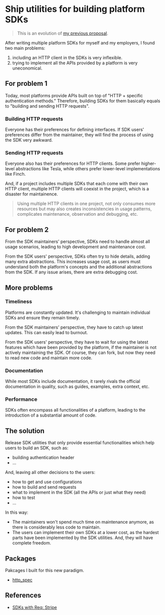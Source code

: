 # Ship utilities for building platform SDKs

> This is an evolution of [my previous proposal](./tesla-compatible-libraries.md).

After writing multiple platform SDKs for myself and my employers, I found two main problems:

1. including an HTTP client in the SDKs is very inflexible.
2. trying to implement all the APIs provided by a platform is very uneconomical.

## For problem 1

Today, most platforms provide APIs built on top of "HTTP + specific authentication methods." Therefore, building SDKs for them basically equals to "building and sending HTTP requests".

### Building HTTP requests

Everyone has their preferences for defining interfaces. If SDK users' preferences differ from the maintainer, they will find the process of using the SDK very awkward.

### Sending HTTP requests

Everyone also has their preferences for HTTP clients. Some prefer higher-level abstractions like Tesla, while others prefer lower-level implementations like Finch.

And, if a project includes multiple SDKs that each come with their own HTTP client, multiple HTTP clients will coexist in the project, which is a disaster for maintainence.

> Using multiple HTTP clients in one project, not only consumes more resources but may also creates inconsistencies in usage patterns, complicates maintenance, observation and debugging, etc.

## For problem 2

From the SDK maintainers' perspective, SDKs need to handle almost all usage scenarios, leading to high development and maintenance cost.

From the SDK users' perspective, SDKs often try to hide details, adding many extra abstractions. This increases usage cost, as users must understand both the platform's concepts and the additional abstractions from the SDK. If any issue arises, there are extra debugging cost.

## More problems

### Timeliness

Platforms are constantly updated. It's challenging to maintain individual SDKs and ensure they remain timely.

From the SDK maintainers' perspective, they have to catch up latest updates. This can easily lead to burnout.

From the SDK users' perspective, they have to wait for using the latest features which have been provided by the platform, if the maintainer is not actively maintaining the SDK. Of course, they can fork, but now they need to read new code and maintain more code.

### Documentation

While most SDKs include documentation, it rarely rivals the official documentation in quality, such as guides, examples, extra context, etc.

### Performance

SDKs often encompass all functionalities of a platform, leading to the introduction of a substantial amount of code.

## The solution

Release SDK utilities that only provide essential functionalities which help users to build an SDK, such as:

- building authentication header
- ...

And, leaving all other decisions to the users:

- how to get and use configurations
- how to build and send requests
- what to implement in the SDK (all the APIs or just what they need)
- how to test
- ...

In this way:

- The maintainers won't spend much time on maintenance anymore, as there is considerably less code to maintain.
- The users can implement their own SDKs at a lower cost, as the hardest parts have been implemented by the SDK utilities. And, they will have complete freedom.

## Packages

Pakcages I built for this new paradigm.

- [http_spec](https://github.com/cozy-elixir/http_spec)

## References

- [SDKs with Req: Stripe](https://dashbit.co/blog/sdks-with-req-stripe)
